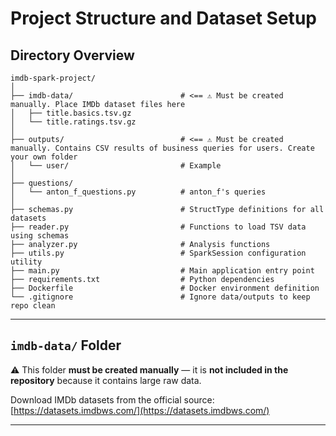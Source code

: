 # Project Structure and Dataset Setup

## Directory Overview

```
imdb-spark-project/
│
├── imdb-data/                        # <== ⚠️ Must be created manually. Place IMDb dataset files here
│   ├── title.basics.tsv.gz
│   └── title.ratings.tsv.gz
│
├── outputs/                          # <== ⚠️ Must be created manually. Contains CSV results of business queries for users. Create your own folder
│   └── user/                         # Example
│
├── questions/
│   └── anton_f_questions.py          # anton_f's queries
│
├── schemas.py                        # StructType definitions for all datasets
├── reader.py                         # Functions to load TSV data using schemas
├── analyzer.py                       # Analysis functions
├── utils.py                          # SparkSession configuration utility
├── main.py                           # Main application entry point
├── requirements.txt                  # Python dependencies
├── Dockerfile                        # Docker environment definition
└── .gitignore                        # Ignore data/outputs to keep repo clean
```

---

## `imdb-data/` Folder

⚠️ This folder **must be created manually** — it is **not included in the repository** because it contains large raw data.

Download IMDb datasets from the official source:
[https://datasets.imdbws.com/](https://datasets.imdbws.com/)

---
